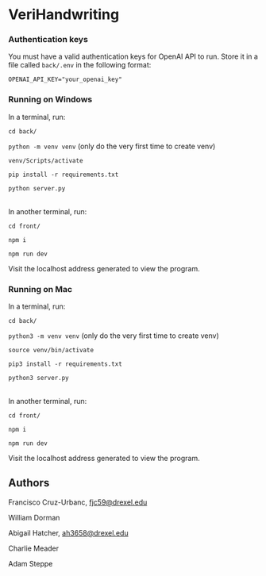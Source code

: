 # VeriHandwriting

### Authentication keys

You must have a valid authentication keys for OpenAI API to run. Store it in a file called `back/.env` in the following format:

`OPENAI_API_KEY="your_openai_key"`

### Running on Windows

In a terminal, run:

`cd back/`

`python -m venv venv` (only do the very first time to create venv)

`venv/Scripts/activate`

`pip install -r requirements.txt`

`python server.py` <br><br>

In another terminal, run:

`cd front/`

`npm i`

`npm run dev`

Visit the localhost address generated to view the program.

### Running on Mac

In a terminal, run:

`cd back/`

`python3 -m venv venv` (only do the very first time to create venv)

`source venv/bin/activate`

`pip3 install -r requirements.txt`

`python3 server.py` <br><br>

In another terminal, run:

`cd front/`

`npm i` 

`npm run dev` <br>

Visit the localhost address generated to view the program.

## Authors
Francisco Cruz-Urbanc, fjc59@drexel.edu

William Dorman

Abigail Hatcher, ah3658@drexel.edu

Charlie Meader

Adam Steppe
